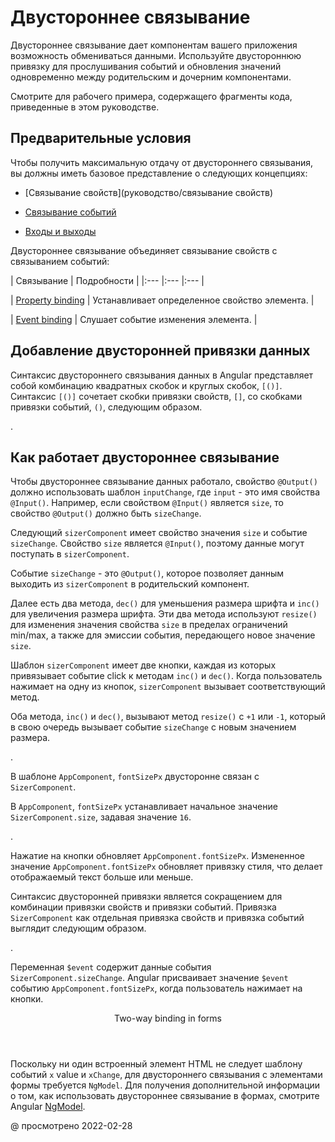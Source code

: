 # Двустороннее связывание

Двустороннее связывание дает компонентам вашего приложения возможность обмениваться данными. Используйте двустороннюю привязку для прослушивания событий и обновления значений одновременно между родительским и дочерним компонентами.

<div class="alert is-helpful">

Смотрите <live-example></live-example> для рабочего примера, содержащего фрагменты кода, приведенные в этом руководстве.

</div>

## Предварительные условия

Чтобы получить максимальную отдачу от двустороннего связывания, вы должны иметь базовое представление о следующих концепциях:

-   [Связывание свойств](руководство/связывание свойств)

-   [Связывание событий](guide/event-binding)

-   [Входы и выходы](guide/inputs-outputs)

Двустороннее связывание объединяет связывание свойств с связыванием событий:

| Связывание | Подробности | |:--- |:--- |:--- |

| [Property binding](guide/property-binding) | Устанавливает определенное свойство элемента. |

| [Event binding](guide/event-binding) | Слушает событие изменения элемента. |

## Добавление двусторонней привязки данных

Синтаксис двустороннего связывания данных в Angular представляет собой комбинацию квадратных скобок и круглых скобок, `[()]`. Синтаксис `[()]` сочетает скобки привязки свойств, `[]`, со скобками привязки событий, `()`, следующим образом.

<code-example header="src/app/app.component.html" path="two-way-binding/src/app/app.component.html" region="two-way-syntax"></code-example>.

## Как работает двустороннее связывание

Чтобы двустороннее связывание данных работало, свойство `@Output()` должно использовать шаблон `inputChange`, где `input` - это имя свойства `@Input()`. Например, если свойством `@Input()` является `size`, то свойство `@Output()` должно быть `sizeChange`.

Следующий `sizerComponent` имеет свойство значения `size` и событие `sizeChange`. Свойство `size` является `@Input()`, поэтому данные могут поступать в `sizerComponent`.

Событие `sizeChange` - это `@Output()`, которое позволяет данным выходить из `sizerComponent` в родительский компонент.

Далее есть два метода, `dec()` для уменьшения размера шрифта и `inc()` для увеличения размера шрифта. Эти два метода используют `resize()` для изменения значения свойства `size` в пределах ограничений min/max, а также для эмиссии события, передающего новое значение `size`.

<code-example header="src/app/sizer.component.ts" path="two-way-binding/src/app/sizer/sizer.component.ts" region="sizer-component"></code-example>

Шаблон `sizerComponent` имеет две кнопки, каждая из которых привязывает событие click к методам `inc()` и `dec()`. Когда пользователь нажимает на одну из кнопок, `sizerComponent` вызывает соответствующий метод.

Оба метода, `inc()` и `dec()`, вызывают метод `resize()` с `+1` или `-1`, который в свою очередь вызывает событие `sizeChange` с новым значением размера.

<code-example header="src/app/sizer.component.html" path="two-way-binding/src/app/sizer/sizer.component.html"></code-example>.

В шаблоне `AppComponent`, `fontSizePx` двусторонне связан с `SizerComponent`.

<code-example header="src/app/app.component.html" path="two-way-binding/src/app/app.component.html" region="two-way-1"></code-example>

В `AppComponent`, `fontSizePx` устанавливает начальное значение `SizerComponent.size`, задавая значение `16`.

<code-example header="src/app/app.component.ts" path="two-way-binding/src/app/app/app.component.ts" region="font-size"></code-example>.

Нажатие на кнопки обновляет `AppComponent.fontSizePx`. Измененное значение `AppComponent.fontSizePx` обновляет привязку стиля, что делает отображаемый текст больше или меньше.

Синтаксис двусторонней привязки является сокращением для комбинации привязки свойств и привязки событий. Привязка `SizerComponent` как отдельная привязка свойств и привязка событий выглядит следующим образом.

<code-example header="src/app/app.component.html (expanded)" path="two-way-binding/src/app/app/app.component.html" region="two-way-2"></code-example>.

Переменная `$event` содержит данные события `SizerComponent.sizeChange`. Angular присваивает значение `$event` событию `AppComponent.fontSizePx`, когда пользователь нажимает на кнопки.

<div class="callout is-helpful">

<header>Two-way binding in forms</header>

Поскольку ни один встроенный элемент HTML не следует шаблону событий `x` value и `xChange`, для двустороннего связывания с элементами формы требуется `NgModel`. Для получения дополнительной информации о том, как использовать двустороннее связывание в формах, смотрите Angular [NgModel](guide/built-in-directives#ngModel).

</div>

<!-- links -->

<!-- external links -->

<!-- end links -->

@ просмотрено 2022-02-28
